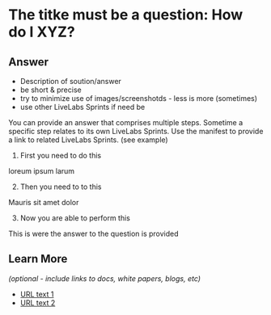 # The titke must be a question: How do I XYZ?

## Answer
* Description of soution/answer
* be short & precise
* try to minimize use of images/screenshotds - less is more (sometimes)
* use other LiveLabs Sprints if need be

You can provide an answer that comprises multiple steps.
Sometime a specific step relates to its own LiveLabs Sprints.
Use the manifest to provide a link to related LiveLabs Sprints.
(see example)

1. First you need to do this

loreum ipsum larum

2. Then you need to to this

Mauris sit amet dolor

3. Now you are able to perform this

This is were the answer to the question is provided

## Learn More

*(optional - include links to docs, white papers, blogs, etc)*

* [URL text 1](http://docs.oracle.com)
* [URL text 2](http://docs.oracle.com)


